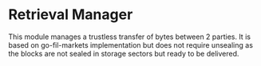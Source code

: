 # Retrieval Manager

This module manages a trustless transfer of bytes between 2 parties. It is based on go-fil-markets implementation
but does not require unsealing as the blocks are not sealed in storage sectors but ready to be delivered.


